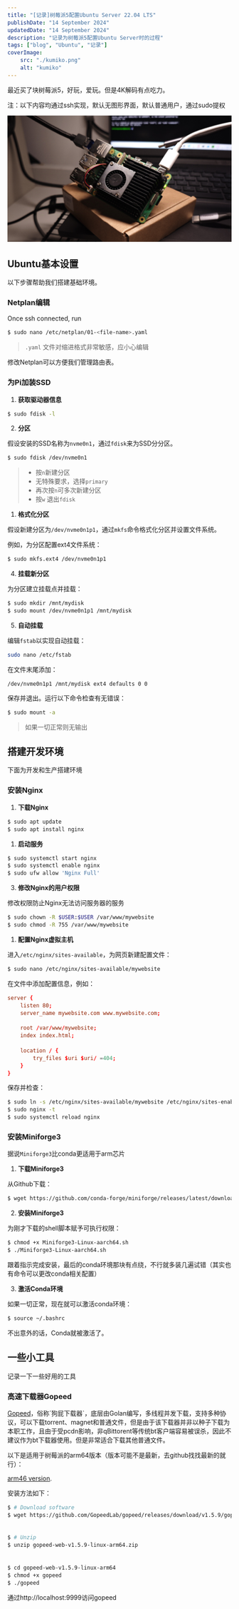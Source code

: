 ```yaml
---
title: "[记录]树莓派5配置Ubuntu Server 22.04 LTS"
publishDate: "14 September 2024"
updatedDate: "14 September 2024"
description: "记录为树莓派5配置Ubuntu Server时的过程"
tags: ["blog", "Ubuntu", "记录"]
coverImage:
    src: "./kumiko.png"
    alt: "kumiko"
---
```

最近买了块树莓派5，好玩，爱玩。但是4K解码有点吃力。

注：以下内容均通过ssh实现，默认无图形界面，默认普通用户，通过sudo提权

![Raspberry Pi 5](./pi-init.jpg)

## Ubuntu基本设置

以下步骤帮助我们搭建基础环境。

### Netplan编辑

Once ssh connected, run

```bash
$ sudo nano /etc/netplan/01-<file-name>.yaml
```

 > `.yaml` 文件对缩进格式非常敏感，应小心编辑

修改Netplan可以方便我们管理路由表。

### 为Pi加装SSD

1. **获取驱动器信息**

```bash
$ sudo fdisk -l
```

2. **分区**

假设安装的SSD名称为`nvme0n1`，通过`fdisk`来为SSD分分区。

```bash
$ sudo fdisk /dev/nvme0n1
```

>- 按`n`新建分区
>- 无特殊要求，选择`primary`
>- 再次按`n`可多次新建分区
>- 按`w` 退出`fdisk`
  
1. **格式化分区**

假设新建分区为`/dev/nvme0n1p1`，通过`mkfs`命令格式化分区并设置文件系统。

例如，为分区配置ext4文件系统：

```bash
$ sudo mkfs.ext4 /dev/nvme0n1p1
```

4. **挂载新分区**

为分区建立挂载点并挂载：

```bash
$ sudo mkdir /mnt/mydisk
$ sudo mount /dev/nvme0n1p1 /mnt/mydisk
```

5. **自动挂载**

编辑`fstab`以实现自动挂载：

```bash
sudo nano /etc/fstab
```

在文件末尾添加：

```text
/dev/nvme0n1p1 /mnt/mydisk ext4 defaults 0 0
```

保存并退出。运行以下命令检查有无错误：

```bash
$ sudo mount -a
```

 > 如果一切正常则无输出

## 搭建开发环境

下面为开发和生产搭建环境

### 安装Nginx

1. **下载Nginx**

```bash
$ sudo apt update
$ sudo apt install nginx
```

1. **启动服务**

```bash
$ sudo systemctl start nginx
$ sudo systemctl enable nginx
$ sudo ufw allow 'Nginx Full'
```

3. **修改Nginx的用户权限**

修改权限防止Nginx无法访问服务器的服务

```bash
$ sudo chown -R $USER:$USER /var/www/mywebsite
$ sudo chmod -R 755 /var/www/mywebsite
```

1. **配置Nginx虚拟主机**

进入`/etc/nginx/sites-available`，为网页新建配置文件：

```bash
$ sudo nano /etc/nginx/sites-available/mywebsite
```

在文件中添加配置信息，例如：

```conf
server {
    listen 80;
    server_name mywebsite.com www.mywebsite.com;

    root /var/www/mywebsite;
    index index.html;

    location / {
        try_files $uri $uri/ =404;
    }
}
```

保存并检查：

```bash
$ sudo ln -s /etc/nginx/sites-available/mywebsite /etc/nginx/sites-enabled/
$ sudo nginx -t
$ sudo systemctl reload nginx
```

### 安装Miniforge3

据说`Miniforge3`比conda更适用于arm芯片

1. **下载Miniforge3**

从Github下载：

```bash
$ wget https://github.com/conda-forge/miniforge/releases/latest/download/Miniforge3-Linux-aarch64.sh
```

2. **安装Miniforge3**

为刚才下载的shell脚本赋予可执行权限：

```bash
$ chmod +x Miniforge3-Linux-aarch64.sh
$ ./Miniforge3-Linux-aarch64.sh
```

跟着指示完成安装，最后的conda环境那块有点绕，不行就多装几遍试错（其实也有命令可以更改conda相关配置）

3. **激活Conda环境**

如果一切正常，现在就可以激活conda环境：

```bash
$ source ~/.bashrc
```

不出意外的话，Conda就被激活了。

## 一些小工具

记录一下一些好用的工具

### 高速下载器Gopeed

[Gopeed](https://github.com/GopeedLab/gopeed, "https://github.com/GopeedLab/gopeed")，俗称`狗屁下载器`，底层由Golan编写，多线程并发下载，支持多种协议，可以下载torrent、magnet和普通文件，但是由于该下载器并非以种子下载为本职工作，且由于受pcdn影响，非qBittorent等传统bt客户端容易被误杀，因此不建议作为bt下载器使用。但是非常适合下载其他普通文件。

以下是适用于树莓派的arm64版本（版本可能不是最新，去github找找最新的就行）：

[arm46 version](https://github.com/GopeedLab/gopeed/releases/download/v1.5.9/gopeed-web-v1.5.9-linux-arm64.zip, "Github release, click to download.").

安装方法如下：

```bash
$ # Download software
$ wget https://github.com/GopeedLab/gopeed/releases/download/v1.5.9/gopeed-web-v1.5.9-linux-arm64.zip


$ # Unzip
$ unzip gopeed-web-v1.5.9-linux-arm64.zip


$ cd gopeed-web-v1.5.9-linux-arm64
$ chmod +x gopeed
$ ./gopeed
```

通过http://localhost:9999访问gopeed
